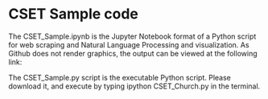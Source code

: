 # CSET Sample code

The CSET_Sample.ipynb is the Jupyter Notebook format of a Python script for web scraping and Natural Language Processing and visualization. As Github does not render graphics, the output can be viewed at the following link:


The CSET_Sample.py script is the executable Python script. Please download it, and execute by typing ipython CSET_Church.py in the terminal.
